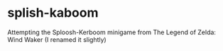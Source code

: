# splish-kaboom
Attempting the Sploosh-Kerboom minigame from The Legend of Zelda: Wind Waker (I renamed it slightly)
